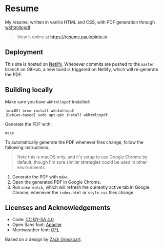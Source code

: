# Resume
My resume, written in vanilla HTML and CSS, with PDF generation through [wkhtmltopdf](http://wkhtmltopdf.org).

> View it online at https://resume.paulopinto.io

## Deployment
This site is hosted on [Netlify](https://www.netlify.com). Whenever commits are pushed to the `master` branch on GitHub, a new build is triggered on Netlify, which will re-generate the PDF.

## Building locally
Make sure you have `wkhtmltopdf` installed:

```shell
[macOS] brew install wkhtmltopdf
[Debian-based] sudo apt-get install wkhtmltopdf
```

Generate the PDF with:

```shell
make
```

To automatically generate the PDF whenever files change, follow the following instructions.

> Note this is macOS only, and it's setup to use Google Chrome by default, though I'm sure similar strategies could be used in other environments.

1. Generate the PDF with `make`.
2. Open the generated PDF in Google Chrome.
3. Run `make watch`, which will refresh the currently active tab in Google Chrome, whenever the `index.html` or `style.css` files change.

## Licenses and Acknowledgements
- Code: [CC BY-SA 4.0](https://creativecommons.org/licenses/by-sa/4.0/)
- Open Sans font: [Apache](https://github.com/psrpinto/resume/blob/master/fonts/Open_Sans/LICENSE)
- Merriweather font: [OFL](https://github.com/psrpinto/resume/blob/master/fonts/Merriweather/LICENSE)

Based on a design by [Zack Grossbart](http://www.zackgrossbart.com/hackito/resume/).

